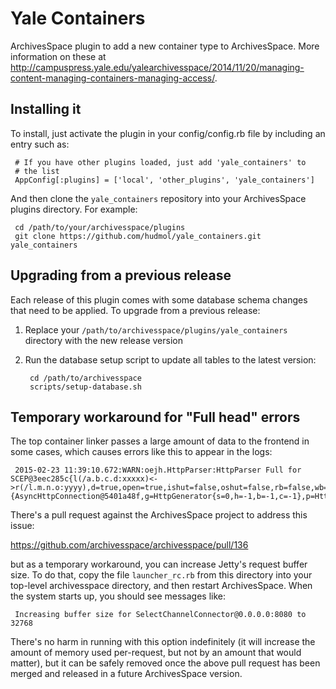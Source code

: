 Yale Containers
===============

ArchivesSpace plugin to add a new container type to ArchivesSpace.
More information on these at
http://campuspress.yale.edu/yalearchivesspace/2014/11/20/managing-content-managing-containers-managing-access/.

## Installing it

To install, just activate the plugin in your config/config.rb file by
including an entry such as:

     # If you have other plugins loaded, just add 'yale_containers' to
     # the list
     AppConfig[:plugins] = ['local', 'other_plugins', 'yale_containers']

And then clone the `yale_containers` repository into your
ArchivesSpace plugins directory.  For example:

     cd /path/to/your/archivesspace/plugins
     git clone https://github.com/hudmol/yale_containers.git yale_containers


## Upgrading from a previous release

Each release of this plugin comes with some database schema changes
that need to be applied.  To upgrade from a previous release:

  1. Replace your `/path/to/archivesspace/plugins/yale_containers`
     directory with the new release version

  2. Run the database setup script to update all tables to the latest
     version:

          cd /path/to/archivesspace
          scripts/setup-database.sh

## Temporary workaround for "Full head" errors

The top container linker passes a large amount of data to the frontend
in some cases, which causes errors like this to appear in the logs:

     2015-02-23 11:39:10.672:WARN:oejh.HttpParser:HttpParser Full for SCEP@3eec285c{l(/a.b.c.d:xxxxx)<->r(/l.m.n.o:yyyy),d=true,open=true,ishut=false,oshut=false,rb=false,wb=false,w=true,i=0r}-{AsyncHttpConnection@5401a48f,g=HttpGenerator{s=0,h=-1,b=-1,c=-1},p=HttpParser{s=-10,l=0,c=-3},r=0}

There's a pull request against the ArchivesSpace project to address
this issue:

  https://github.com/archivesspace/archivesspace/pull/136

but as a temporary workaround, you can increase Jetty's request buffer
size.  To do that, copy the file `launcher_rc.rb` from this directory
into your top-level archivesspace directory, and then restart
ArchivesSpace.  When the system starts up, you should see messages
like:

     Increasing buffer size for SelectChannelConnector@0.0.0.0:8080 to 32768

There's no harm in running with this option indefinitely (it will
increase the amount of memory used per-request, but not by an amount
that would matter), but it can be safely removed once the above pull
request has been merged and released in a future ArchivesSpace
version.
